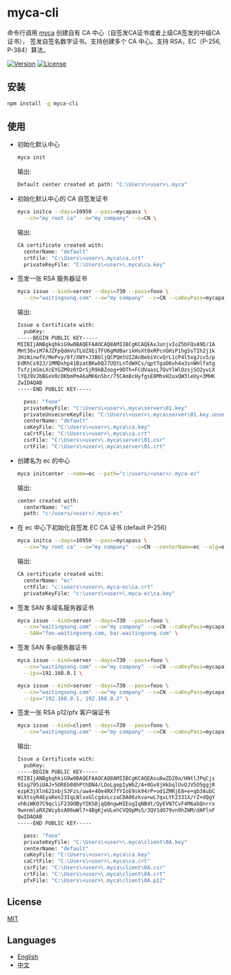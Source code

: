 # myca-cli

命令行调用 [myca](https://www.npmjs.com/package/myca) 创建自有 CA 中心（自签发CA证书或者上级CA签发的中级CA证书），
签发自签名数字证书。支持创建多个 CA 中心。支持 RSA，EC（P-256, P-384）算法。

[![Version](https://img.shields.io/npm/v/myca-cli.svg)](https://www.npmjs.com/package/myca-cli)
[![License](https://img.shields.io/badge/license-MIT-blue.svg)](https://opensource.org/licenses/MIT)



## 安装

```bash
npm install -g myca-cli
```

## 使用

- 初始化默认中心
  ```bash
  myca init
  ```

  输出:
  ```bash
  Default center created at path: "C:\Users\<user>\.myca"
  ```

- 初始化默认中心的 CA 自签发证书
  ```bash
  myca initca --days=10950 --pass=mycapass \
    --cn="my root ca" --o="my company" --c=CN \
  ```

  输出:
  ```bash
  CA certificate created with:
    centerName: "default"
    crtFile: "C:\Users\<user>\.myca\ca.crt"
    privateKeyFile: "C:\Users\<user>\.myca\ca.key"
  ```

- 签发一张 RSA 服务器证书
  ```bash
  myca issue --kind=server --days=730 --pass=fooo \
    --cn="waitingsong.com" --o="my company" --c=CN --caKeyPass=mycapass \
  ```

  输出:
  ```bash
  Issue a Certificate with:
    pubKey:
  -----BEGIN PUBLIC KEY-----
  MIIBIjANBgkqhkiG9w0BAQEFAAOCAQ8AMIIBCgKCAQEAxJunjvIoZ5bFQsA9D/1A
  MHt36viM7AJZFpQdmVuTLUZXEiTFU6gMdBarikHsXt0xRPcnGHiP1hgSsTIh2j1k
  3HiNinwfV/MePvy/8f/XWY+J3BbljQCPQmtUIZAnBebiVcvQrL1cP4l5xgJiv5/p
  EdRhCs92J/1MMDxhp41BzatBKwbQJ7UQtLnTdWXCs/qptTgaD6vh4a3snWHlfatg
  TsfzjmSmiXcEYGZM9z6tDrSjR9kBZoog+9DTh+FCdVaasL7QvYlWlOzsjSO2yvLX
  lYQJ9VJbBGxV0cOKbmPm46aMK6n5br/75CAm8cHyfgsE0MhxH2uxQW3leUy+3MHK
  ZwIDAQAB
  -----END PUBLIC KEY-----

    pass: "fooo"
    privateKeyFile: "C:\Users\<user>\.myca\server\01.key"
    privateUnsecureKeyFile: "C:\Users\<user>\.myca\server\01.key.unsecure"
    centerName: "default"
    caKeyFile: "C:\Users\<user>\.myca\ca.key"
    caCrtFile: "C:\Users\<user>\.myca\ca.crt"
    csrFile: "C:\Users\<user>\.myca\server\01.csr"
    crtFile: "C:\Users\<user>\.myca\server\01.crt"
  ```

- 创建名为 ec 的中心
  ```bash
  myca initcenter --name=ec --path="c:/users/<user>/.myca-ec"
  ```

  输出:
  ```bash
  center created with:
    centerName: "ec"
    path: "c:/users/<user>/.myca-ec"
  ```


- 在 ec 中心下初始化自签发 EC CA 证书 (default P-256)
  ```bash
  myca initca --days=10950 --pass=mycapass \
    --cn="my root ca" --o="my company" --c=CN --centerName=ec --alg=ec \
  ```
  输出:
  ```bash
  CA certificate created with:
    centerName: "ec"
    crtFile: "c:\users\<user>\.myca-ec\ca.crt"
    privateKeyFile: "c:\users\<user>\.myca-ec\ca.key"
  ```


- 签发 SAN 多域名服务器证书
  ```bash
  myca issue --kind=server --days=730 --pass=fooo \
    --cn="waitingsong.com" --o="my company" --c=CN --caKeyPass=mycapass \
    --SAN="foo.waitingsong.com, bar.waitingsong.com" \
  ```

- 签发 SAN 多ip服务器证书
  ```bash
  myca issue --kind=server --days=730 --pass=fooo \
    --cn="waitingsong.com" --o="my company" --c=CN --caKeyPass=mycapass \
    --ips=192.168.0.1 \

  myca issue --kind=server --days=730 --pass=fooo \
    --cn="waitingsong.com" --o="my company" --c=CN --caKeyPass=mycapass \
    --ips="192.168.0.1, 192.168.0.2" \
  ```


- 签发一张 RSA p12/pfx 客户端证书
  ```bash
  myca issue --kind=client --days=730 --pass=fooo \
    --cn="waitingsong.com" --o="my company" --c=CN --caKeyPass=mycapass \
  ```

  输出:
  ```bash
  Issue a Certificate with:
    pubKey:
  -----BEGIN PUBLIC KEY-----
  MIIBIjANBgkqhkiG9w0BAQEFAAOCAQ8AMIIBCgKCAQEAsu8wZDZ0a/HNtlJPqCjs
  9Isg795iUAJ+5OREb08hPthDN4/LOoLgepIyWbZ/A+0Gv8jHkbqlUvOJV5O5ggjR
  ezpK3jXln621nbjS3Fzs/uw4+40e4RX7fYIoE9sk94rP+od1ZMRjE8+e+qb34ubC
  WiXtsyR4EyaRen23IqLNlvxGlcg4xLczaCDA06zkva+wL7qvLYF2331X/rZ+dQgY
  xh6iWKO7C9qcliF23OOByYIKS8jqQ8ngwHIEogIqNBdt/QyEVN7CvF4M6abQnrrx
  9wnnmlaRX2WiybsA06wWl7+4BgKjeULehCVQOpMsS/3QV1dO79vn9hZWM/dAPlnF
  QwIDAQAB
  -----END PUBLIC KEY-----

    pass: "fooo"
    privateKeyFile: "C:\Users\<user>\.myca\client\0A.key"
    centerName: "default"
    caKeyFile: "C:\Users\<user>\.myca\ca.key"
    caCrtFile: "C:\Users\<user>\.myca\ca.crt"
    csrFile: "C:\Users\<user>\.myca\client\0A.csr"
    crtFile: "C:\Users\<user>\.myca\client\0A.crt"
    pfxFile: "C:\Users\<user>\.myca\client\0A.p12"
  ```


## License

[MIT](LICENSE)


## Languages

- [English](README.md)
- [中文](README.zh-CN.md)

